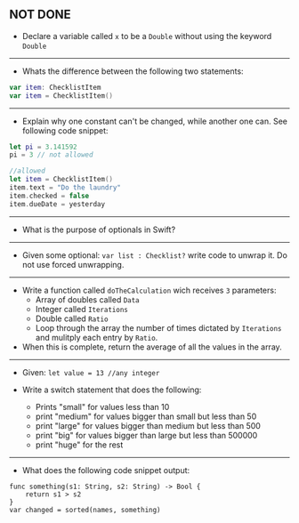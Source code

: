 ## NOT DONE

- Declare a variable called `x` to be a `Double` without using the keyword `Double`

----

- Whats the difference between the following two statements:
```swift
var item: ChecklistItem
var item = ChecklistItem()
```

----


- Explain why one constant can't be changed, while another one can. See following code snippet:
```swift
let pi = 3.141592
pi = 3 // not allowed

//allowed
let item = ChecklistItem()
item.text = "Do the laundry"
item.checked = false
item.dueDate = yesterday
```

----

- What is the purpose of optionals in Swift?

----

- Given some optional: `var list : Checklist?` write code to unwrap it. Do not use forced unwrapping.

----

- Write a function called `doTheCalculation` wich receives `3` parameters:
    - Array of doubles called `Data` 
    - Integer called `Iterations` 
    - Double called `Ratio` 
    - Loop through the array the number of times dictated by `Iterations` and mulitply each entry by `Ratio`.
- When this is complete, return the average of all the values in the array.

----

- Given: `let value = 13 //any integer`

- Write a switch statement that does the following:
    - Prints "small" for values less than 10
    - print "medium" for values bigger than small but less than 50
    - print "large" for values bigger than medium but less than 500
    - print "big" for values bigger than large but less than 500000
    - print "huge" for the rest
    
----

- What does the following code snippet output:

```
func something(s1: String, s2: String) -> Bool {
    return s1 > s2
}
var changed = sorted(names, something)
```

